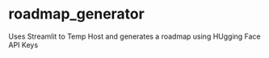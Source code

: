 # roadmap_generator
Uses Streamlit to Temp Host and generates a roadmap using HUgging Face API Keys
